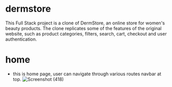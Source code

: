# dermstore
This Full Stack project is a clone of DermStore, an online store for women's beauty products. The clone replicates some of the features of the original website, such as product categories, filters, search, cart, checkout and user authentication.

# home
- this is home page, user can navigate through various routes navbar at top.
![Screenshot (418)](https://user-images.githubusercontent.com/107465553/232988651-4c4163e4-5339-44e7-88db-0708ac5f0cba.png)
